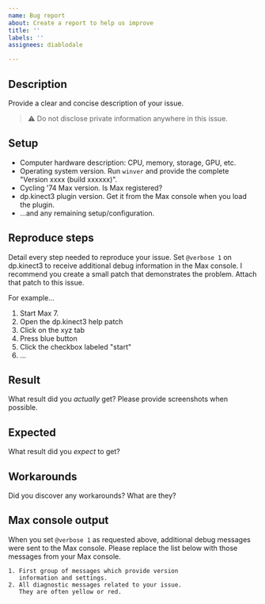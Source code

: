 ```yaml
---
name: Bug report
about: Create a report to help us improve
title: ''
labels: ''
assignees: diablodale

---
```


## Description

Provide a clear and concise description of your issue.

> :warning: Do not disclose private information anywhere in this issue.

## Setup

* Computer hardware description: CPU, memory, storage, GPU, etc.
* Operating system version. Run `winver` and provide the complete "Version xxxx (build xxxxxx)".
* Cycling '74 Max version. Is Max registered?
* dp.kinect3 plugin version. Get it from the Max console when you load the plugin.
* ...and any remaining setup/configuration.

## Reproduce steps

Detail every step needed to reproduce your issue.
Set `@verbose 1` on dp.kinect3 to receive additional debug information in the Max console.
I recommend you create a small patch that demonstrates the problem. Attach that patch to this issue.

For example...

1. Start Max 7.
2. Open the dp.kinect3 help patch
3. Click on the xyz tab
4. Press blue button
5. Click the checkbox labeled "start"
6. ...

## Result

What result did you *actually* get?
Please provide screenshots when possible.

## Expected

What result did you *expect* to get?

## Workarounds

Did you discover any workarounds? What are they?

## Max console output

When you set `@verbose 1` as requested above, additional debug messages were sent to the Max console.
Please replace the list below with those messages from your Max console.

```
1. First group of messages which provide version
   information and settings.
2. All diagnostic messages related to your issue.
   They are often yellow or red.
```
